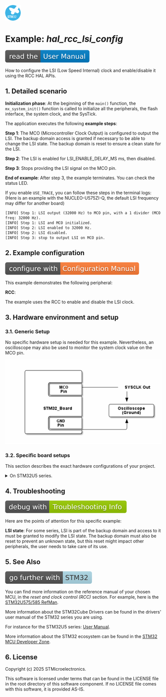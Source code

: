 <img src="doc/subbrand-stm32.svg" width="50" alt="STM32 Subbrand Logo"/>

# __Example: *hal_rcc_lsi_config*__

[![User Manual](doc/read_the-UM.svg)](https://dev.st.com/stm32cube-docs/examples/latest/ "Online documentation.")

How to configure the LSI (Low Speed Internal) clock and enable/disable it using the RCC HAL APIs.


## __1. Detailed scenario__

__Initialization phase__: At the beginning of the `main()` function, the `mx_system_init()` function is called to initialize all the peripherals, the flash interface, the system clock, and the SysTick.

The application executes the following __example steps__:

__Step 1__: The MCO (Microcontroller Clock Output) is configured to output the LSI. The backup domain
access is granted if necessary to be able to change the LSI state. The backup domain is reset to ensure a clean state for the LSI.

__Step 2__: The LSI is enabled for LSI_ENABLE_DELAY_MS ms, then disabled.

__Step 3__: Stops providing the LSI signal on the MCO pin.

__End of example__: After step 3, the example terminates. You can check the status LED.

If you enable `USE_TRACE`, you can follow these steps in the terminal logs:
(Here is an example with the NUCLEO-U575ZI-Q, the default LSI frequency may differ for another board)

```text
[INFO] Step 1: LSI output (32000 Hz) to MCO pin, with a 1 divider (MCO freq: 32000 Hz).
[INFO] Step 1: LSI and MCO initialized.
[INFO] Step 2: LSI enabled to 32000 Hz.
[INFO] Step 2: LSI disabled.
[INFO] Step 3: stop to output LSI on MCO pin.
```


## __2. Example configuration__

[![Configuration Manual](doc/configure_with-ConfigurationMa.svg)](https://dev.st.com/stm32cube-docs/examples/latest/#:~:text=config "An offline version is also available in the STM32Cube firmware package.")

This example demonstrates the following peripheral:

__RCC__:

The example uses the RCC to enable and disable the LSI clock.


## __3. Hardware environment and setup__

### __3.1. Generic Setup__

No specific hardware setup is needed for this example.
Nevertheless, an oscilloscope may also be used to monitor the system clock value on the MCO pin.

<!--
@startditaa doc/example_hal_rcc_lsi_config.png
    /------------------\
    |                  |
    |                  |
    |       /----------+
    |       |   MCO    +------------ SYSCLK Out
    |       |   Pin    |              |
    |       \----------+              |
    |                  |              v
    |                  |        /--------------\
    |     STM32_Board  |        | Oscilloscope |
    |                  |        |   (Ground)   |
    |       /----------+        \--------------/
    |       |  GND     |              ^
    |       |  Pin     |              |
    |       \----------+--------------/
    \------------------/
@endditaa
-->

![example_hal_rcc_lsi_config](doc/example_hal_rcc_lsi_config.png)

### __3.2. Specific board setups__

This section describes the exact hardware configurations of your project.

<details>
<summary>On STM32U5 series.</summary>
<details>
  <summary>On board B-U585I-IOT02A.</summary>

  | Board connector   | MCU pin | Signal name | ARDUINO <br> connector pin |
  | :---:             | :---:   | :---:       | :---:                      |
  | CN13-2            | D9      | MCO         | ARDUINO CONNECTOR - D9     |
</details>
<details>
  <summary>On board NUCLEO-U575ZI-Q.</summary>

  | Board connector   | MCU pin | Signal name | ARDUINO <br> connector pin |
  | :---:             | :---:   | :---:       | :---:                      |
  | CN10-31           | PA8     | MCO         | ARDUINO CONNECTOR - D33    |
</details>
</details>

## __4. Troubleshooting__

[![Troubleshooting](doc/debug_with-Troubleshooting.svg)](https://dev.st.com/stm32cube-docs/examples/latest/#:~:text=Troubleshooting "An offline version is also available in the STM32Cube firmware package.")

Here are the points of attention for this specific example:

__LSI state__: For some series, LSI is part of the backup domain and access to it must be granted to modify the LSI state. The backup domain must also be reset to prevent an unknown state, but this reset might impact other peripherals, the user needs to take care of its use.


## __5. See Also__

[![SeeAlso](doc/go_further_with-STM32.svg)](https://dev.st.com/stm32cube-docs/examples/latest/#:~:text=See%20Also "An offline version is also available in the STM32Cube firmware package.")

You can find more information on the reference manual of your chosen MCU, in the *reset and clock control (RCC)* section.
For example, here is the [STM32U575/585 RefMan](https://www.st.com/resource/en/reference_manual/rm0456-stm32u575585-armbased-32bit-mcus-stmicroelectronics.pdf).

More information about the STM32Cube Drivers can be found in the drivers' user manual of the STM32 series you are using.

For instance for the STM32U5 series: [User Manual](https://www.st.com/resource/en/user_manual/dm00813340-.pdf).

More information about the STM32 ecosystem can be found in the [STM32 MCU Developer Zone](https://www.st.com/content/st_com/en/stm32-mcu-developer-zone.html).


## __6. License__

Copyright (c) 2025 STMicroelectronics.

This software is licensed under terms that can be found in the LICENSE file in the root directory
of this software component.
If no LICENSE file comes with this software, it is provided AS-IS.
